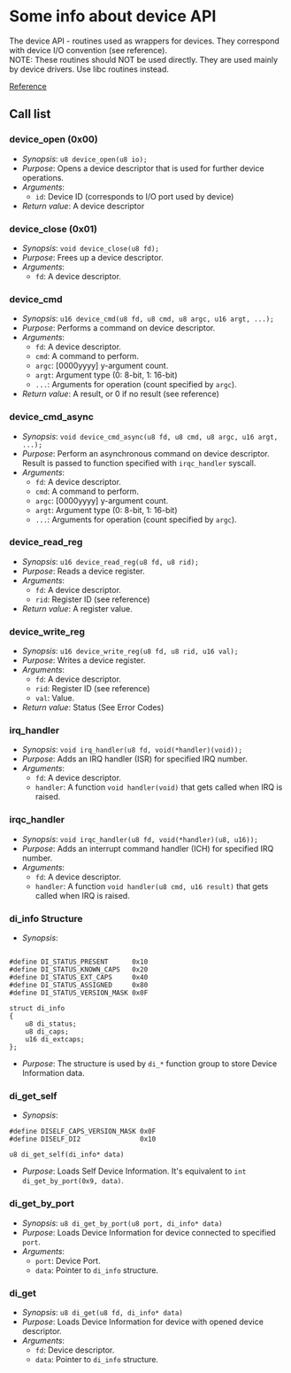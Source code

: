 # Some info about device API

The device API - routines used as wrappers for devices. They correspond with device I/O convention (see reference).  
NOTE: These routines should NOT be used directly. They are used mainly by device drivers. Use libc routines instead.  

[Reference](/spec/Devices/devices.txt)  

## Call list

### device_open (0x00)
- *Synopsis*: `u8 device_open(u8 io);`
- *Purpose*: Opens a device descriptor that is used for further device operations.
- *Arguments*:
    * `id`: Device ID (corresponds to I/O port used by device)
- *Return value*: A device descriptor

### device_close (0x01)
- *Synopsis*: `void device_close(u8 fd);`
- *Purpose*: Frees up a device descriptor.
- *Arguments*:
    * `fd`: A device descriptor.

### device_cmd
- *Synopsis*: `u16 device_cmd(u8 fd, u8 cmd, u8 argc, u16 argt, ...);`
- *Purpose*: Performs a command on device descriptor.
- *Arguments*:
    * `fd`: A device descriptor.
    * `cmd`: A command to perform.
    * `argc`: \[0000yyyy\]  y-argument count.
    * `argt`: Argument type (0: 8-bit, 1: 16-bit)
    * `...`: Arguments for operation (count specified by `argc`).
- *Return value*: A result, or 0 if no result (see reference)

### device_cmd_async
- *Synopsis*: `void device_cmd_async(u8 fd, u8 cmd, u8 argc, u16 argt, ...);`
- *Purpose*: Perform an asynchronous command on device descriptor. Result is passed to function specified with `irqc_handler` syscall.
- *Arguments*:
    * `fd`: A device descriptor.
    * `cmd`: A command to perform.
    * `argc`: \[0000yyyy\]  y-argument count.
    * `argt`: Argument type (0: 8-bit, 1: 16-bit)
    * `...`: Arguments for operation (count specified by `argc`).
    
### device_read_reg
- *Synopsis*: `u16 device_read_reg(u8 fd, u8 rid);`
- *Purpose*: Reads a device register.
- *Arguments*:
    * `fd`: A device descriptor.
    * `rid`: Register ID (see reference)
- *Return value*: A register value.

### device_write_reg
- *Synopsis*: `u16 device_write_reg(u8 fd, u8 rid, u16 val);`
- *Purpose*: Writes a device register.
- *Arguments*:
    * `fd`: A device descriptor.
    * `rid`: Register ID (see reference)
    * `val`: Value.
- *Return value*: Status (See Error Codes)

### irq_handler
- *Synopsis*: `void irq_handler(u8 fd, void(*handler)(void));`
- *Purpose*: Adds an IRQ handler (ISR) for specified IRQ number.
- *Arguments*:
    * `fd`: A device descriptor.
    * `handler`: A function `void handler(void)` that gets called when IRQ is raised.

### irqc_handler
- *Synopsis*: `void irqc_handler(u8 fd, void(*handler)(u8, u16));`
- *Purpose*: Adds an interrupt command handler (ICH) for specified IRQ number.
- *Arguments*:
    * `fd`: A device descriptor.
    * `handler`: A function `void handler(u8 cmd, u16 result)` that gets called when IRQ is raised.
    
### di_info Structure
- *Synopsis*:
```

#define DI_STATUS_PRESENT      0x10
#define DI_STATUS_KNOWN_CAPS   0x20
#define DI_STATUS_EXT_CAPS     0x40
#define DI_STATUS_ASSIGNED     0x80
#define DI_STATUS_VERSION_MASK 0x0F

struct di_info
{
    u8 di_status;
    u8 di_caps;
    u16 di_extcaps;
};
```
- *Purpose*: The structure is used by `di_*` function group to store Device Information data.
    
### di_get_self
- *Synopsis*:
```
#define DISELF_CAPS_VERSION_MASK 0x0F
#define DISELF_DI2               0x10

u8 di_get_self(di_info* data)
```
- *Purpose*: Loads Self Device Information. It's equivalent to `int di_get_by_port(0x9, data)`.

### di_get_by_port
- *Synopsis*: `u8 di_get_by_port(u8 port, di_info* data)`
- *Purpose*: Loads Device Information for device connected to specified `port`.
- *Arguments*:
    * `port`: Device Port.
    * `data`: Pointer to `di_info` structure.

### di_get
- *Synopsis*: `u8 di_get(u8 fd, di_info* data)`
- *Purpose*: Loads Device Information for device with opened device descriptor.
- *Arguments*:
    * `fd`: Device descriptor.
    * `data`: Pointer to `di_info` structure.
